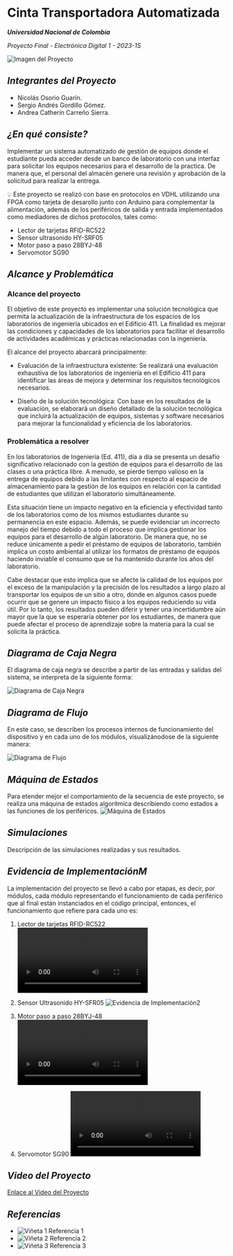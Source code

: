 # Cinta Transportadora Automatizada
***Universidad Nacional de Colombia***

_Proyecto Final - Electrónica Digital 1 - 2023-1S_

![Imagen del Proyecto](FotosProyecto/foto.jpg)

## _Integrantes del Proyecto_

- Nicolás Osorio Guarín.
- Sergio Andrés Gordillo Gómez.
- Andrea Catherin Carreño Sierra.

## _¿En qué consiste?_

Implementar un sistema automatizado de gestión de equipos donde el estudiante pueda acceder desde un banco de laboratorio con una interfaz para solicitar los equipos necesarios para el desarrollo de la practica. De manera que, el personal del almacén genere una revisión y aprobación de la solicitud para realizar la entrega.

:bulb: Este proyecto se realizó con base en protocolos en VDHL utilizando una FPGA como tarjeta de desarollo junto con Arduino para complementar la alimentación, además de los periféricos de salida y entrada implementados como mediadores de dichos protocolos, tales como:

- Lector de tarjetas RFID-RC522
- Sensor ultrasonido HY-SRF05
- Motor paso a paso 28BYJ-48
- Servomotor SG90

## _Alcance y Problemática_

### Alcance del proyecto

El objetivo de este proyecto es implementar una solución tecnológica que permita la actualización de la infraestructura de los espacios de los laboratorios de ingeniería ubicados en el Edificio 411. La finalidad es mejorar las condiciones y capacidades de los laboratorios para facilitar el desarrollo de actividades académicas y prácticas relacionadas con la ingeniería.

El alcance del proyecto abarcará principalmente:

- Evaluación de la infraestructura existente: Se realizará una evaluación exhaustiva de los laboratorios de ingeniería en el Edificio 411 para identificar las áreas de mejora y determinar los requisitos tecnológicos necesarios.

- Diseño de la solución tecnológica: Con base en los resultados de la evaluación, se elaborará un diseño detallado de la solución tecnológica que incluirá la actualización de equipos, sistemas y software necesarios para mejorar la funcionalidad y eficiencia de los laboratorios.

### Problemática a resolver

En los laboratorios de Ingeniería (Ed. 411), día a día se presenta un desafío significativo relacionado con la gestión de equipos para el desarrollo de las clases o una práctica libre. A menudo, se pierde tiempo valioso en la entrega de equipos debido a las limitantes con respecto al espacio de almacenamiento para la gestión de los equipos en relación con la cantidad de estudiantes que utilizan el laboratorio simultáneamente.

Esta situación tiene un impacto negativo en la eficiencia y efectividad tanto de los laboratorios como de los mismos estudiantes durante su permanencia en este espacio. Además, se puede evidenciar un incorrecto manejo del tiempo debido a todo el proceso que implica gestionar los equipos para el desarrollo de algún laboratorio. De manera que, no se reduce únicamente a pedir el préstamo de equipos de laboratorio, también implica un costo ambiental al utilizar los formatos de préstamo de equipos haciendo inviable el consumo que se ha mantenido durante los años del laboratorio.

Cabe destacar que esto implica que se afecte la calidad de los equipos por el exceso de la manipulación y la precisión de los resultados a largo plazo al transportar los equipos de un sitio a otro, donde en algunos casos puede ocurrir que se genere un impacto físico a los equipos reduciendo su vida útil. Por lo tanto, los resultados pueden diferir y tener una incertidumbre aún mayor que la que se esperaría obtener por los estudiantes, de manera que puede afectar el proceso de aprendizaje sobre la materia para la cual se solicita la práctica.

## _Diagrama de Caja Negra_
El diagrama de caja negra se describe a partir de las entradas y salidas del sistema, se interpreta de la siguiente forma:

![Diagrama de Caja Negra](FotosProyecto/diagramabloques.png)

## _Diagrama de Flujo_
En este caso, se describen los procesos internos de funcionamiento del dispositivo y en cada uno de los módulos, visualizánodose de la siguiente manera:

![Diagrama de Flujo](FotosProyecto/diagramaflujo.png)

## _Máquina de Estados_
Para etender mejor el comportamiento de la secuencia de este proyecto, se realiza una máquina de estados algorítmica describiendo como estados a las funciones de los periféricos.
![Máquina de Estados](FotosProyecto/maquinaestados.png)

## _Simulaciones_

Descripción de las simulaciones realizadas y sus resultados.

## _Evidencia de ImplementaciónM_
La implementación del proyecto se llevó a cabo por etapas, es decir, por módulos, cada módulo representando el funcionamiento de cada periférico que al final están instanciados en el código principal, entonces, el funcionamiento que refiere para cada uno es:

1. Lector de tarjetas RFID-RC522
![Evidencia de Implementación1](FotosProyecto/rfid.mp4)
   
3. Sensor Ultrasonido HY-SFR05
![Evidencia de Implementación2](FotosProyecto/aaa.png)
  
5. Motor paso a paso 28BYJ-48
![Evidencia de Implementación3](FotosProyecto/motor.mp4)

7. Servomotor SG90
![Evidencia de Implementación4](FotosProyecto/servo.mp4)

## _Video del Proyecto_

[Enlace al Video del Proyecto](enlace-video-proyecto)

## _Referencias_

- ![Viñeta 1](ruta/vineta-negra-1.png) Referencia 1
- ![Viñeta 2](ruta/vineta-negra-2.png) Referencia 2
- ![Viñeta 3](ruta/vineta-negra-3.png) Referencia 3

